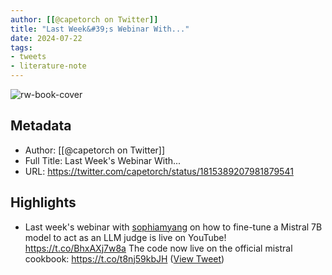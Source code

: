 ```yaml
---
author: [[@capetorch on Twitter]]
title: "Last Week&#39;s Webinar With..."
date: 2024-07-22
tags: 
- tweets
- literature-note
---
```

![rw-book-cover](https://pbs.twimg.com/profile_images/1517604732533149701/_EO2TU5l.jpg)

## Metadata
- Author: [[@capetorch on Twitter]]
- Full Title: Last Week's Webinar With...
- URL: https://twitter.com/capetorch/status/1815389207981879541

## Highlights
- Last week's webinar with [sophiamyang](https://twitter.com/sophiamyang) on how to fine-tune a Mistral 7B model to act as an LLM judge is live on YouTube!
  https://t.co/BhxAXj7w8a
  The code now live on the official mistral cookbook:
  https://t.co/t8nj59kbJH ([View Tweet](https://twitter.com/capetorch/status/1815389207981879541))
